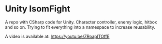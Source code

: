# Unity IsomFight 

A repo with CSharp code for Unity. Character controller, enemy logic, hitbox and so on. Trying to fit everything into a namespace to increase reusability. 

A video is available at: https://youtu.be/ZRoapITOffE 
